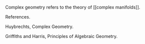Complex geometry refers to the theory of [[complex manifolds]].

References.

Huybrechts, Complex Geometry.

Griffiths and Harris, Principles of Algebraic Geometry.